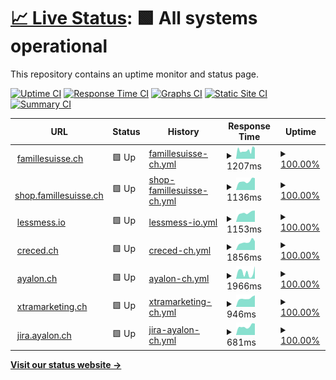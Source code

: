 # [📈 Live Status](https://ayalon.github.io/upptime): <!--live status--> **🟩 All systems operational**

This repository contains an uptime monitor and status page.

[![Uptime CI](https://github.com/ayalon/upptime/workflows/Uptime%20CI/badge.svg)](https://github.com/ayalon/upptime/actions?query=workflow%3A%22Uptime+CI%22)
[![Response Time CI](https://github.com/ayalon/upptime/workflows/Response%20Time%20CI/badge.svg)](https://github.com/ayalon/upptime/actions?query=workflow%3A%22Response+Time+CI%22)
[![Graphs CI](https://github.com/ayalon/upptime/workflows/Graphs%20CI/badge.svg)](https://github.com/ayalon/upptime/actions?query=workflow%3A%22Graphs+CI%22)
[![Static Site CI](https://github.com/ayalon/upptime/workflows/Static%20Site%20CI/badge.svg)](https://github.com/ayalon/upptime/actions?query=workflow%3A%22Static+Site+CI%22)
[![Summary CI](https://github.com/ayalon/upptime/workflows/Summary%20CI/badge.svg)](https://github.com/ayalon/upptime/actions?query=workflow%3A%22Summary+CI%22)

<!--start: status pages-->
<!-- This summary is generated by Upptime (https://github.com/upptime/upptime) -->
<!-- Do not edit this manually, your changes will be overwritten -->
<!-- prettier-ignore -->
| URL | Status | History | Response Time | Uptime |
| --- | ------ | ------- | ------------- | ------ |
| <img alt="" src="https://icons.duckduckgo.com/ip3/famillesuisse.ch.ico" height="13"> [famillesuisse.ch](https://famillesuisse.ch) | 🟩 Up | [famillesuisse-ch.yml](https://github.com/ayalon/upptime/commits/HEAD/history/famillesuisse-ch.yml) | <details><summary><img alt="Response time graph" src="./graphs/famillesuisse-ch/response-time-week.png" height="20"> 1207ms</summary><br><a href="https://ayalon.github.io/upptime/history/famillesuisse-ch"><img alt="Response time 1027" src="https://img.shields.io/endpoint?url=https%3A%2F%2Fraw.githubusercontent.com%2Fayalon%2Fupptime%2FHEAD%2Fapi%2Ffamillesuisse-ch%2Fresponse-time.json"></a><br><a href="https://ayalon.github.io/upptime/history/famillesuisse-ch"><img alt="24-hour response time 1322" src="https://img.shields.io/endpoint?url=https%3A%2F%2Fraw.githubusercontent.com%2Fayalon%2Fupptime%2FHEAD%2Fapi%2Ffamillesuisse-ch%2Fresponse-time-day.json"></a><br><a href="https://ayalon.github.io/upptime/history/famillesuisse-ch"><img alt="7-day response time 1207" src="https://img.shields.io/endpoint?url=https%3A%2F%2Fraw.githubusercontent.com%2Fayalon%2Fupptime%2FHEAD%2Fapi%2Ffamillesuisse-ch%2Fresponse-time-week.json"></a><br><a href="https://ayalon.github.io/upptime/history/famillesuisse-ch"><img alt="30-day response time 1298" src="https://img.shields.io/endpoint?url=https%3A%2F%2Fraw.githubusercontent.com%2Fayalon%2Fupptime%2FHEAD%2Fapi%2Ffamillesuisse-ch%2Fresponse-time-month.json"></a><br><a href="https://ayalon.github.io/upptime/history/famillesuisse-ch"><img alt="1-year response time 1024" src="https://img.shields.io/endpoint?url=https%3A%2F%2Fraw.githubusercontent.com%2Fayalon%2Fupptime%2FHEAD%2Fapi%2Ffamillesuisse-ch%2Fresponse-time-year.json"></a></details> | <details><summary><a href="https://ayalon.github.io/upptime/history/famillesuisse-ch">100.00%</a></summary><a href="https://ayalon.github.io/upptime/history/famillesuisse-ch"><img alt="All-time uptime 86.78%" src="https://img.shields.io/endpoint?url=https%3A%2F%2Fraw.githubusercontent.com%2Fayalon%2Fupptime%2FHEAD%2Fapi%2Ffamillesuisse-ch%2Fuptime.json"></a><br><a href="https://ayalon.github.io/upptime/history/famillesuisse-ch"><img alt="24-hour uptime 100.00%" src="https://img.shields.io/endpoint?url=https%3A%2F%2Fraw.githubusercontent.com%2Fayalon%2Fupptime%2FHEAD%2Fapi%2Ffamillesuisse-ch%2Fuptime-day.json"></a><br><a href="https://ayalon.github.io/upptime/history/famillesuisse-ch"><img alt="7-day uptime 100.00%" src="https://img.shields.io/endpoint?url=https%3A%2F%2Fraw.githubusercontent.com%2Fayalon%2Fupptime%2FHEAD%2Fapi%2Ffamillesuisse-ch%2Fuptime-week.json"></a><br><a href="https://ayalon.github.io/upptime/history/famillesuisse-ch"><img alt="30-day uptime 99.46%" src="https://img.shields.io/endpoint?url=https%3A%2F%2Fraw.githubusercontent.com%2Fayalon%2Fupptime%2FHEAD%2Fapi%2Ffamillesuisse-ch%2Fuptime-month.json"></a><br><a href="https://ayalon.github.io/upptime/history/famillesuisse-ch"><img alt="1-year uptime 99.94%" src="https://img.shields.io/endpoint?url=https%3A%2F%2Fraw.githubusercontent.com%2Fayalon%2Fupptime%2FHEAD%2Fapi%2Ffamillesuisse-ch%2Fuptime-year.json"></a></details>
| <img alt="" src="https://icons.duckduckgo.com/ip3/shop.famillesuisse.ch.ico" height="13"> [shop.famillesuisse.ch](https://shop.famillesuisse.ch) | 🟩 Up | [shop-famillesuisse-ch.yml](https://github.com/ayalon/upptime/commits/HEAD/history/shop-famillesuisse-ch.yml) | <details><summary><img alt="Response time graph" src="./graphs/shop-famillesuisse-ch/response-time-week.png" height="20"> 1136ms</summary><br><a href="https://ayalon.github.io/upptime/history/shop-famillesuisse-ch"><img alt="Response time 1113" src="https://img.shields.io/endpoint?url=https%3A%2F%2Fraw.githubusercontent.com%2Fayalon%2Fupptime%2FHEAD%2Fapi%2Fshop-famillesuisse-ch%2Fresponse-time.json"></a><br><a href="https://ayalon.github.io/upptime/history/shop-famillesuisse-ch"><img alt="24-hour response time 1507" src="https://img.shields.io/endpoint?url=https%3A%2F%2Fraw.githubusercontent.com%2Fayalon%2Fupptime%2FHEAD%2Fapi%2Fshop-famillesuisse-ch%2Fresponse-time-day.json"></a><br><a href="https://ayalon.github.io/upptime/history/shop-famillesuisse-ch"><img alt="7-day response time 1136" src="https://img.shields.io/endpoint?url=https%3A%2F%2Fraw.githubusercontent.com%2Fayalon%2Fupptime%2FHEAD%2Fapi%2Fshop-famillesuisse-ch%2Fresponse-time-week.json"></a><br><a href="https://ayalon.github.io/upptime/history/shop-famillesuisse-ch"><img alt="30-day response time 1167" src="https://img.shields.io/endpoint?url=https%3A%2F%2Fraw.githubusercontent.com%2Fayalon%2Fupptime%2FHEAD%2Fapi%2Fshop-famillesuisse-ch%2Fresponse-time-month.json"></a><br><a href="https://ayalon.github.io/upptime/history/shop-famillesuisse-ch"><img alt="1-year response time 1127" src="https://img.shields.io/endpoint?url=https%3A%2F%2Fraw.githubusercontent.com%2Fayalon%2Fupptime%2FHEAD%2Fapi%2Fshop-famillesuisse-ch%2Fresponse-time-year.json"></a></details> | <details><summary><a href="https://ayalon.github.io/upptime/history/shop-famillesuisse-ch">100.00%</a></summary><a href="https://ayalon.github.io/upptime/history/shop-famillesuisse-ch"><img alt="All-time uptime 99.79%" src="https://img.shields.io/endpoint?url=https%3A%2F%2Fraw.githubusercontent.com%2Fayalon%2Fupptime%2FHEAD%2Fapi%2Fshop-famillesuisse-ch%2Fuptime.json"></a><br><a href="https://ayalon.github.io/upptime/history/shop-famillesuisse-ch"><img alt="24-hour uptime 100.00%" src="https://img.shields.io/endpoint?url=https%3A%2F%2Fraw.githubusercontent.com%2Fayalon%2Fupptime%2FHEAD%2Fapi%2Fshop-famillesuisse-ch%2Fuptime-day.json"></a><br><a href="https://ayalon.github.io/upptime/history/shop-famillesuisse-ch"><img alt="7-day uptime 100.00%" src="https://img.shields.io/endpoint?url=https%3A%2F%2Fraw.githubusercontent.com%2Fayalon%2Fupptime%2FHEAD%2Fapi%2Fshop-famillesuisse-ch%2Fuptime-week.json"></a><br><a href="https://ayalon.github.io/upptime/history/shop-famillesuisse-ch"><img alt="30-day uptime 99.46%" src="https://img.shields.io/endpoint?url=https%3A%2F%2Fraw.githubusercontent.com%2Fayalon%2Fupptime%2FHEAD%2Fapi%2Fshop-famillesuisse-ch%2Fuptime-month.json"></a><br><a href="https://ayalon.github.io/upptime/history/shop-famillesuisse-ch"><img alt="1-year uptime 99.83%" src="https://img.shields.io/endpoint?url=https%3A%2F%2Fraw.githubusercontent.com%2Fayalon%2Fupptime%2FHEAD%2Fapi%2Fshop-famillesuisse-ch%2Fuptime-year.json"></a></details>
| <img alt="" src="https://icons.duckduckgo.com/ip3/lessmess.io.ico" height="13"> [lessmess.io](https://lessmess.io) | 🟩 Up | [lessmess-io.yml](https://github.com/ayalon/upptime/commits/HEAD/history/lessmess-io.yml) | <details><summary><img alt="Response time graph" src="./graphs/lessmess-io/response-time-week.png" height="20"> 1153ms</summary><br><a href="https://ayalon.github.io/upptime/history/lessmess-io"><img alt="Response time 1376" src="https://img.shields.io/endpoint?url=https%3A%2F%2Fraw.githubusercontent.com%2Fayalon%2Fupptime%2FHEAD%2Fapi%2Flessmess-io%2Fresponse-time.json"></a><br><a href="https://ayalon.github.io/upptime/history/lessmess-io"><img alt="24-hour response time 1429" src="https://img.shields.io/endpoint?url=https%3A%2F%2Fraw.githubusercontent.com%2Fayalon%2Fupptime%2FHEAD%2Fapi%2Flessmess-io%2Fresponse-time-day.json"></a><br><a href="https://ayalon.github.io/upptime/history/lessmess-io"><img alt="7-day response time 1153" src="https://img.shields.io/endpoint?url=https%3A%2F%2Fraw.githubusercontent.com%2Fayalon%2Fupptime%2FHEAD%2Fapi%2Flessmess-io%2Fresponse-time-week.json"></a><br><a href="https://ayalon.github.io/upptime/history/lessmess-io"><img alt="30-day response time 1191" src="https://img.shields.io/endpoint?url=https%3A%2F%2Fraw.githubusercontent.com%2Fayalon%2Fupptime%2FHEAD%2Fapi%2Flessmess-io%2Fresponse-time-month.json"></a><br><a href="https://ayalon.github.io/upptime/history/lessmess-io"><img alt="1-year response time 1348" src="https://img.shields.io/endpoint?url=https%3A%2F%2Fraw.githubusercontent.com%2Fayalon%2Fupptime%2FHEAD%2Fapi%2Flessmess-io%2Fresponse-time-year.json"></a></details> | <details><summary><a href="https://ayalon.github.io/upptime/history/lessmess-io">100.00%</a></summary><a href="https://ayalon.github.io/upptime/history/lessmess-io"><img alt="All-time uptime 92.00%" src="https://img.shields.io/endpoint?url=https%3A%2F%2Fraw.githubusercontent.com%2Fayalon%2Fupptime%2FHEAD%2Fapi%2Flessmess-io%2Fuptime.json"></a><br><a href="https://ayalon.github.io/upptime/history/lessmess-io"><img alt="24-hour uptime 100.00%" src="https://img.shields.io/endpoint?url=https%3A%2F%2Fraw.githubusercontent.com%2Fayalon%2Fupptime%2FHEAD%2Fapi%2Flessmess-io%2Fuptime-day.json"></a><br><a href="https://ayalon.github.io/upptime/history/lessmess-io"><img alt="7-day uptime 100.00%" src="https://img.shields.io/endpoint?url=https%3A%2F%2Fraw.githubusercontent.com%2Fayalon%2Fupptime%2FHEAD%2Fapi%2Flessmess-io%2Fuptime-week.json"></a><br><a href="https://ayalon.github.io/upptime/history/lessmess-io"><img alt="30-day uptime 99.05%" src="https://img.shields.io/endpoint?url=https%3A%2F%2Fraw.githubusercontent.com%2Fayalon%2Fupptime%2FHEAD%2Fapi%2Flessmess-io%2Fuptime-month.json"></a><br><a href="https://ayalon.github.io/upptime/history/lessmess-io"><img alt="1-year uptime 99.91%" src="https://img.shields.io/endpoint?url=https%3A%2F%2Fraw.githubusercontent.com%2Fayalon%2Fupptime%2FHEAD%2Fapi%2Flessmess-io%2Fuptime-year.json"></a></details>
| <img alt="" src="https://icons.duckduckgo.com/ip3/creced.ch.ico" height="13"> [creced.ch](https://creced.ch) | 🟩 Up | [creced-ch.yml](https://github.com/ayalon/upptime/commits/HEAD/history/creced-ch.yml) | <details><summary><img alt="Response time graph" src="./graphs/creced-ch/response-time-week.png" height="20"> 1856ms</summary><br><a href="https://ayalon.github.io/upptime/history/creced-ch"><img alt="Response time 1658" src="https://img.shields.io/endpoint?url=https%3A%2F%2Fraw.githubusercontent.com%2Fayalon%2Fupptime%2FHEAD%2Fapi%2Fcreced-ch%2Fresponse-time.json"></a><br><a href="https://ayalon.github.io/upptime/history/creced-ch"><img alt="24-hour response time 2031" src="https://img.shields.io/endpoint?url=https%3A%2F%2Fraw.githubusercontent.com%2Fayalon%2Fupptime%2FHEAD%2Fapi%2Fcreced-ch%2Fresponse-time-day.json"></a><br><a href="https://ayalon.github.io/upptime/history/creced-ch"><img alt="7-day response time 1856" src="https://img.shields.io/endpoint?url=https%3A%2F%2Fraw.githubusercontent.com%2Fayalon%2Fupptime%2FHEAD%2Fapi%2Fcreced-ch%2Fresponse-time-week.json"></a><br><a href="https://ayalon.github.io/upptime/history/creced-ch"><img alt="30-day response time 1719" src="https://img.shields.io/endpoint?url=https%3A%2F%2Fraw.githubusercontent.com%2Fayalon%2Fupptime%2FHEAD%2Fapi%2Fcreced-ch%2Fresponse-time-month.json"></a><br><a href="https://ayalon.github.io/upptime/history/creced-ch"><img alt="1-year response time 1646" src="https://img.shields.io/endpoint?url=https%3A%2F%2Fraw.githubusercontent.com%2Fayalon%2Fupptime%2FHEAD%2Fapi%2Fcreced-ch%2Fresponse-time-year.json"></a></details> | <details><summary><a href="https://ayalon.github.io/upptime/history/creced-ch">100.00%</a></summary><a href="https://ayalon.github.io/upptime/history/creced-ch"><img alt="All-time uptime 87.22%" src="https://img.shields.io/endpoint?url=https%3A%2F%2Fraw.githubusercontent.com%2Fayalon%2Fupptime%2FHEAD%2Fapi%2Fcreced-ch%2Fuptime.json"></a><br><a href="https://ayalon.github.io/upptime/history/creced-ch"><img alt="24-hour uptime 100.00%" src="https://img.shields.io/endpoint?url=https%3A%2F%2Fraw.githubusercontent.com%2Fayalon%2Fupptime%2FHEAD%2Fapi%2Fcreced-ch%2Fuptime-day.json"></a><br><a href="https://ayalon.github.io/upptime/history/creced-ch"><img alt="7-day uptime 100.00%" src="https://img.shields.io/endpoint?url=https%3A%2F%2Fraw.githubusercontent.com%2Fayalon%2Fupptime%2FHEAD%2Fapi%2Fcreced-ch%2Fuptime-week.json"></a><br><a href="https://ayalon.github.io/upptime/history/creced-ch"><img alt="30-day uptime 99.45%" src="https://img.shields.io/endpoint?url=https%3A%2F%2Fraw.githubusercontent.com%2Fayalon%2Fupptime%2FHEAD%2Fapi%2Fcreced-ch%2Fuptime-month.json"></a><br><a href="https://ayalon.github.io/upptime/history/creced-ch"><img alt="1-year uptime 99.92%" src="https://img.shields.io/endpoint?url=https%3A%2F%2Fraw.githubusercontent.com%2Fayalon%2Fupptime%2FHEAD%2Fapi%2Fcreced-ch%2Fuptime-year.json"></a></details>
| <img alt="" src="https://icons.duckduckgo.com/ip3/ayalon.ch.ico" height="13"> [ayalon.ch](https://ayalon.ch) | 🟩 Up | [ayalon-ch.yml](https://github.com/ayalon/upptime/commits/HEAD/history/ayalon-ch.yml) | <details><summary><img alt="Response time graph" src="./graphs/ayalon-ch/response-time-week.png" height="20"> 1966ms</summary><br><a href="https://ayalon.github.io/upptime/history/ayalon-ch"><img alt="Response time 884" src="https://img.shields.io/endpoint?url=https%3A%2F%2Fraw.githubusercontent.com%2Fayalon%2Fupptime%2FHEAD%2Fapi%2Fayalon-ch%2Fresponse-time.json"></a><br><a href="https://ayalon.github.io/upptime/history/ayalon-ch"><img alt="24-hour response time 3942" src="https://img.shields.io/endpoint?url=https%3A%2F%2Fraw.githubusercontent.com%2Fayalon%2Fupptime%2FHEAD%2Fapi%2Fayalon-ch%2Fresponse-time-day.json"></a><br><a href="https://ayalon.github.io/upptime/history/ayalon-ch"><img alt="7-day response time 1966" src="https://img.shields.io/endpoint?url=https%3A%2F%2Fraw.githubusercontent.com%2Fayalon%2Fupptime%2FHEAD%2Fapi%2Fayalon-ch%2Fresponse-time-week.json"></a><br><a href="https://ayalon.github.io/upptime/history/ayalon-ch"><img alt="30-day response time 1669" src="https://img.shields.io/endpoint?url=https%3A%2F%2Fraw.githubusercontent.com%2Fayalon%2Fupptime%2FHEAD%2Fapi%2Fayalon-ch%2Fresponse-time-month.json"></a><br><a href="https://ayalon.github.io/upptime/history/ayalon-ch"><img alt="1-year response time 980" src="https://img.shields.io/endpoint?url=https%3A%2F%2Fraw.githubusercontent.com%2Fayalon%2Fupptime%2FHEAD%2Fapi%2Fayalon-ch%2Fresponse-time-year.json"></a></details> | <details><summary><a href="https://ayalon.github.io/upptime/history/ayalon-ch">100.00%</a></summary><a href="https://ayalon.github.io/upptime/history/ayalon-ch"><img alt="All-time uptime 87.27%" src="https://img.shields.io/endpoint?url=https%3A%2F%2Fraw.githubusercontent.com%2Fayalon%2Fupptime%2FHEAD%2Fapi%2Fayalon-ch%2Fuptime.json"></a><br><a href="https://ayalon.github.io/upptime/history/ayalon-ch"><img alt="24-hour uptime 100.00%" src="https://img.shields.io/endpoint?url=https%3A%2F%2Fraw.githubusercontent.com%2Fayalon%2Fupptime%2FHEAD%2Fapi%2Fayalon-ch%2Fuptime-day.json"></a><br><a href="https://ayalon.github.io/upptime/history/ayalon-ch"><img alt="7-day uptime 100.00%" src="https://img.shields.io/endpoint?url=https%3A%2F%2Fraw.githubusercontent.com%2Fayalon%2Fupptime%2FHEAD%2Fapi%2Fayalon-ch%2Fuptime-week.json"></a><br><a href="https://ayalon.github.io/upptime/history/ayalon-ch"><img alt="30-day uptime 100.00%" src="https://img.shields.io/endpoint?url=https%3A%2F%2Fraw.githubusercontent.com%2Fayalon%2Fupptime%2FHEAD%2Fapi%2Fayalon-ch%2Fuptime-month.json"></a><br><a href="https://ayalon.github.io/upptime/history/ayalon-ch"><img alt="1-year uptime 99.69%" src="https://img.shields.io/endpoint?url=https%3A%2F%2Fraw.githubusercontent.com%2Fayalon%2Fupptime%2FHEAD%2Fapi%2Fayalon-ch%2Fuptime-year.json"></a></details>
| <img alt="" src="https://icons.duckduckgo.com/ip3/xtramarketing.ch.ico" height="13"> [xtramarketing.ch](https://xtramarketing.ch) | 🟩 Up | [xtramarketing-ch.yml](https://github.com/ayalon/upptime/commits/HEAD/history/xtramarketing-ch.yml) | <details><summary><img alt="Response time graph" src="./graphs/xtramarketing-ch/response-time-week.png" height="20"> 946ms</summary><br><a href="https://ayalon.github.io/upptime/history/xtramarketing-ch"><img alt="Response time 1027" src="https://img.shields.io/endpoint?url=https%3A%2F%2Fraw.githubusercontent.com%2Fayalon%2Fupptime%2FHEAD%2Fapi%2Fxtramarketing-ch%2Fresponse-time.json"></a><br><a href="https://ayalon.github.io/upptime/history/xtramarketing-ch"><img alt="24-hour response time 1274" src="https://img.shields.io/endpoint?url=https%3A%2F%2Fraw.githubusercontent.com%2Fayalon%2Fupptime%2FHEAD%2Fapi%2Fxtramarketing-ch%2Fresponse-time-day.json"></a><br><a href="https://ayalon.github.io/upptime/history/xtramarketing-ch"><img alt="7-day response time 946" src="https://img.shields.io/endpoint?url=https%3A%2F%2Fraw.githubusercontent.com%2Fayalon%2Fupptime%2FHEAD%2Fapi%2Fxtramarketing-ch%2Fresponse-time-week.json"></a><br><a href="https://ayalon.github.io/upptime/history/xtramarketing-ch"><img alt="30-day response time 1007" src="https://img.shields.io/endpoint?url=https%3A%2F%2Fraw.githubusercontent.com%2Fayalon%2Fupptime%2FHEAD%2Fapi%2Fxtramarketing-ch%2Fresponse-time-month.json"></a><br><a href="https://ayalon.github.io/upptime/history/xtramarketing-ch"><img alt="1-year response time 988" src="https://img.shields.io/endpoint?url=https%3A%2F%2Fraw.githubusercontent.com%2Fayalon%2Fupptime%2FHEAD%2Fapi%2Fxtramarketing-ch%2Fresponse-time-year.json"></a></details> | <details><summary><a href="https://ayalon.github.io/upptime/history/xtramarketing-ch">100.00%</a></summary><a href="https://ayalon.github.io/upptime/history/xtramarketing-ch"><img alt="All-time uptime 92.03%" src="https://img.shields.io/endpoint?url=https%3A%2F%2Fraw.githubusercontent.com%2Fayalon%2Fupptime%2FHEAD%2Fapi%2Fxtramarketing-ch%2Fuptime.json"></a><br><a href="https://ayalon.github.io/upptime/history/xtramarketing-ch"><img alt="24-hour uptime 100.00%" src="https://img.shields.io/endpoint?url=https%3A%2F%2Fraw.githubusercontent.com%2Fayalon%2Fupptime%2FHEAD%2Fapi%2Fxtramarketing-ch%2Fuptime-day.json"></a><br><a href="https://ayalon.github.io/upptime/history/xtramarketing-ch"><img alt="7-day uptime 100.00%" src="https://img.shields.io/endpoint?url=https%3A%2F%2Fraw.githubusercontent.com%2Fayalon%2Fupptime%2FHEAD%2Fapi%2Fxtramarketing-ch%2Fuptime-week.json"></a><br><a href="https://ayalon.github.io/upptime/history/xtramarketing-ch"><img alt="30-day uptime 99.42%" src="https://img.shields.io/endpoint?url=https%3A%2F%2Fraw.githubusercontent.com%2Fayalon%2Fupptime%2FHEAD%2Fapi%2Fxtramarketing-ch%2Fuptime-month.json"></a><br><a href="https://ayalon.github.io/upptime/history/xtramarketing-ch"><img alt="1-year uptime 99.95%" src="https://img.shields.io/endpoint?url=https%3A%2F%2Fraw.githubusercontent.com%2Fayalon%2Fupptime%2FHEAD%2Fapi%2Fxtramarketing-ch%2Fuptime-year.json"></a></details>
| <img alt="" src="https://icons.duckduckgo.com/ip3/jira.ayalon.ch.ico" height="13"> [jira.ayalon.ch](https://jira.ayalon.ch) | 🟩 Up | [jira-ayalon-ch.yml](https://github.com/ayalon/upptime/commits/HEAD/history/jira-ayalon-ch.yml) | <details><summary><img alt="Response time graph" src="./graphs/jira-ayalon-ch/response-time-week.png" height="20"> 681ms</summary><br><a href="https://ayalon.github.io/upptime/history/jira-ayalon-ch"><img alt="Response time 689" src="https://img.shields.io/endpoint?url=https%3A%2F%2Fraw.githubusercontent.com%2Fayalon%2Fupptime%2FHEAD%2Fapi%2Fjira-ayalon-ch%2Fresponse-time.json"></a><br><a href="https://ayalon.github.io/upptime/history/jira-ayalon-ch"><img alt="24-hour response time 899" src="https://img.shields.io/endpoint?url=https%3A%2F%2Fraw.githubusercontent.com%2Fayalon%2Fupptime%2FHEAD%2Fapi%2Fjira-ayalon-ch%2Fresponse-time-day.json"></a><br><a href="https://ayalon.github.io/upptime/history/jira-ayalon-ch"><img alt="7-day response time 681" src="https://img.shields.io/endpoint?url=https%3A%2F%2Fraw.githubusercontent.com%2Fayalon%2Fupptime%2FHEAD%2Fapi%2Fjira-ayalon-ch%2Fresponse-time-week.json"></a><br><a href="https://ayalon.github.io/upptime/history/jira-ayalon-ch"><img alt="30-day response time 751" src="https://img.shields.io/endpoint?url=https%3A%2F%2Fraw.githubusercontent.com%2Fayalon%2Fupptime%2FHEAD%2Fapi%2Fjira-ayalon-ch%2Fresponse-time-month.json"></a><br><a href="https://ayalon.github.io/upptime/history/jira-ayalon-ch"><img alt="1-year response time 680" src="https://img.shields.io/endpoint?url=https%3A%2F%2Fraw.githubusercontent.com%2Fayalon%2Fupptime%2FHEAD%2Fapi%2Fjira-ayalon-ch%2Fresponse-time-year.json"></a></details> | <details><summary><a href="https://ayalon.github.io/upptime/history/jira-ayalon-ch">100.00%</a></summary><a href="https://ayalon.github.io/upptime/history/jira-ayalon-ch"><img alt="All-time uptime 99.92%" src="https://img.shields.io/endpoint?url=https%3A%2F%2Fraw.githubusercontent.com%2Fayalon%2Fupptime%2FHEAD%2Fapi%2Fjira-ayalon-ch%2Fuptime.json"></a><br><a href="https://ayalon.github.io/upptime/history/jira-ayalon-ch"><img alt="24-hour uptime 100.00%" src="https://img.shields.io/endpoint?url=https%3A%2F%2Fraw.githubusercontent.com%2Fayalon%2Fupptime%2FHEAD%2Fapi%2Fjira-ayalon-ch%2Fuptime-day.json"></a><br><a href="https://ayalon.github.io/upptime/history/jira-ayalon-ch"><img alt="7-day uptime 100.00%" src="https://img.shields.io/endpoint?url=https%3A%2F%2Fraw.githubusercontent.com%2Fayalon%2Fupptime%2FHEAD%2Fapi%2Fjira-ayalon-ch%2Fuptime-week.json"></a><br><a href="https://ayalon.github.io/upptime/history/jira-ayalon-ch"><img alt="30-day uptime 99.46%" src="https://img.shields.io/endpoint?url=https%3A%2F%2Fraw.githubusercontent.com%2Fayalon%2Fupptime%2FHEAD%2Fapi%2Fjira-ayalon-ch%2Fuptime-month.json"></a><br><a href="https://ayalon.github.io/upptime/history/jira-ayalon-ch"><img alt="1-year uptime 99.95%" src="https://img.shields.io/endpoint?url=https%3A%2F%2Fraw.githubusercontent.com%2Fayalon%2Fupptime%2FHEAD%2Fapi%2Fjira-ayalon-ch%2Fuptime-year.json"></a></details>

<!--end: status pages-->

[**Visit our status website →**](https://ayalon.github.io/upptime)
